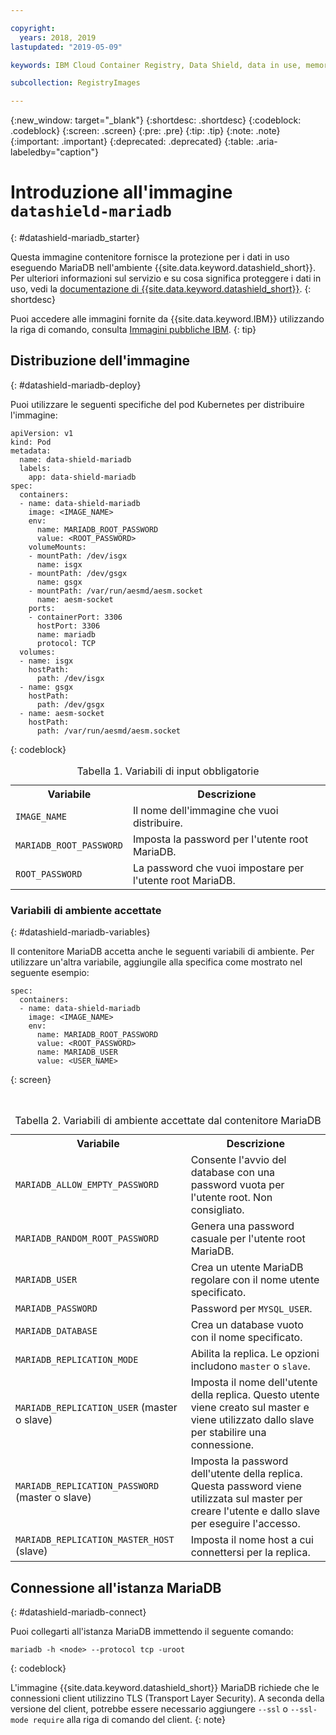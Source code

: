 ```yaml
---

copyright:
  years: 2018, 2019
lastupdated: "2019-05-09"

keywords: IBM Cloud Container Registry, Data Shield, data in use, memory encryption, intel sgx, fortanix, mysql image, mariaDB, container image, public image

subcollection: RegistryImages

---
```


{:new_window: target="_blank"}
{:shortdesc: .shortdesc}
{:codeblock: .codeblock}
{:screen: .screen}
{:pre: .pre}
{:tip: .tip}
{:note: .note}
{:important: .important}
{:deprecated: .deprecated}
{:table: .aria-labeledby="caption"}

# Introduzione all'immagine `datashield-mariadb`
{: #datashield-mariadb_starter}

Questa immagine contenitore fornisce la protezione per i dati in uso eseguendo MariaDB nell'ambiente {{site.data.keyword.datashield_short}}. Per ulteriori informazioni sul servizio e su cosa significa proteggere i dati in uso, vedi la [documentazione di {{site.data.keyword.datashield_short}}](/docs/services/data-shield?topic=data-shield-about#about).
{: shortdesc}

Puoi accedere alle immagini fornite da {{site.data.keyword.IBM}} utilizzando la riga di comando, consulta [Immagini pubbliche IBM](/docs/services/Registry?topic=registry-public_images#public_images).
{: tip}

## Distribuzione dell'immagine
{: #datashield-mariadb-deploy}

Puoi utilizzare le seguenti specifiche del pod Kubernetes per distribuire l'immagine:

```
apiVersion: v1
kind: Pod
metadata:
  name: data-shield-mariadb
  labels:
    app: data-shield-mariadb
spec:
  containers:
  - name: data-shield-mariadb
    image: <IMAGE_NAME>
    env:
      name: MARIADB_ROOT_PASSWORD
      value: <ROOT_PASSWORD>
    volumeMounts:
    - mountPath: /dev/isgx
      name: isgx
    - mountPath: /dev/gsgx
      name: gsgx
    - mountPath: /var/run/aesmd/aesm.socket
      name: aesm-socket
    ports:
    - containerPort: 3306
      hostPort: 3306
      name: mariadb
      protocol: TCP
  volumes:
  - name: isgx
    hostPath:
      path: /dev/isgx
  - name: gsgx
    hostPath:
      path: /dev/gsgx
  - name: aesm-socket
    hostPath:
      path: /var/run/aesmd/aesm.socket
```
{: codeblock}
  
<table>
<caption>Tabella 1. Variabili di input obbligatorie</caption>
  <tr>
    <th>Variabile</th>
    <th>Descrizione</th>
  </tr>
  <tr>
    <td><code>IMAGE_NAME</code></td>
    <td>Il nome dell'immagine che vuoi distribuire.</td>
  </tr>
    <tr>
    <td><code>MARIADB_ROOT_PASSWORD</code></td>
    <td>Imposta la password per l'utente root MariaDB.</td>
  </tr>
  <tr>
    <td><code>ROOT_PASSWORD</code></td>
    <td>La password che vuoi impostare per l'utente root MariaDB.</td>
  </tr>
</table>

### Variabili di ambiente accettate
{: #datashield-mariadb-variables}

Il contenitore MariaDB accetta anche le seguenti variabili di ambiente. Per utilizzare un'altra variabile, aggiungile alla specifica come mostrato nel seguente esempio:

```
spec:
  containers:
  - name: data-shield-mariadb
    image: <IMAGE_NAME>
    env:
      name: MARIADB_ROOT_PASSWORD
      value: <ROOT_PASSWORD>
      name: MARIADB_USER
      value: <USER_NAME>
```
{: screen}

<table>
<caption>Tabella 2. Variabili di ambiente accettate dal contenitore MariaDB</caption>
  <tr>
    <th>Variabile</th>
    <th>Descrizione</th>
  </tr>
  <tr>
    <td><code>MARIADB_ALLOW_EMPTY_PASSWORD</code></td>
    <td>Consente l'avvio del database con una password vuota per l'utente root. Non consigliato.</td>
  </tr>
  <tr>
    <td><code>MARIADB_RANDOM_ROOT_PASSWORD</code></td>
    <td>Genera una password casuale per l'utente root MariaDB.</td>
  </tr>
  <tr>
    <td><code>MARIADB_USER</code></td>
    <td>Crea un utente MariaDB regolare con il nome utente specificato.</td>
  </tr>
  <tr>
    <td><code>MARIADB_PASSWORD</code></td>
    <td>Password per <code>MYSQL_USER</code>.</td>
  </tr>
  <tr>
    <td><code>MARIADB_DATABASE</code></td>
    <td>Crea un database vuoto con il nome specificato.</td>
  </tr>
  <tr>
    <td><code>MARIADB_REPLICATION_MODE</code></td>
    <td>Abilita la replica. Le opzioni includono <code>master</code> o <code>slave</code>.</td>
  </tr>
  <tr>
    <td><code>MARIADB_REPLICATION_USER</code> (master o slave)</td>
    <td>Imposta il nome dell'utente della replica. Questo utente viene creato sul master e viene utilizzato dallo slave per stabilire una connessione.</td>
  </tr>
  <tr>
    <td><code>MARIADB_REPLICATION_PASSWORD</code> (master o slave)</td>
    <td>Imposta la password dell'utente della replica. Questa password viene utilizzata sul master per creare l'utente e dallo slave per eseguire l'accesso.</td>
  </tr>
  <tr>
    <td><code>MARIADB_REPLICATION_MASTER_HOST</code> (slave)</td>
    <td>Imposta il nome host a cui connettersi per la replica.</td>
  </tr>
</table>

## Connessione all'istanza MariaDB
{: #datashield-mariadb-connect}

Puoi collegarti all'istanza MariaDB immettendo il seguente comando:

```
mariadb -h <node> --protocol tcp -uroot
```
{: codeblock}

L'immagine {{site.data.keyword.datashield_short}} MariaDB richiede che le connessioni client utilizzino TLS (Transport Layer Security). A seconda della versione del client, potrebbe essere necessario aggiungere `--ssl` o `--ssl-mode require` alla riga di comando del client.
{: note}
